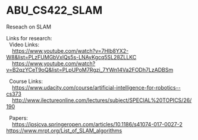 # ABU_CS422_SLAM
Reseach on SLAM

Links for research:<br/>
&nbsp;&nbsp;Video Links:<br/>
&nbsp;&nbsp;&nbsp;&nbsp;https://www.youtube.com/watch?v=7Hlb8YX2-W8&list=PLzFUMGbVxlQs5s-LNAyKgcq5SL28ZLLKC<br/>
&nbsp;&nbsp;&nbsp;&nbsp;https://www.youtube.com/watch?v=B2qzYCeT9oQ&list=PLpUPoM7Rgzi_7YWn14Va2FODh7LzADBSm<br/>

&nbsp;&nbsp;Course Links:<br/>
&nbsp;&nbsp;&nbsp;&nbsp;https://www.udacity.com/course/artificial-intelligence-for-robotics--cs373<br/> &nbsp;&nbsp;&nbsp;&nbsp;http://www.ilectureonline.com/lectures/subject/SPECIAL%20TOPICS/26/190<br/>

&nbsp;&nbsp;Papers:<br/>
&nbsp;&nbsp;&nbsp;&nbsp;https://ipsjcva.springeropen.com/articles/10.1186/s41074-017-0027-2 https://www.mrpt.org/List_of_SLAM_algorithms<br/>

